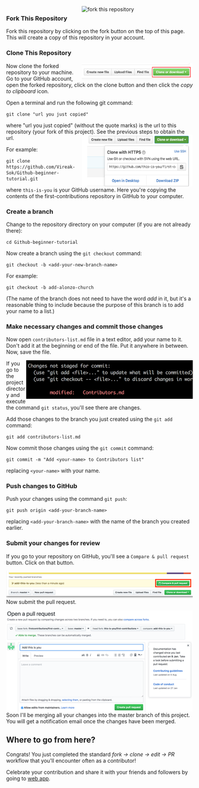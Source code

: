 <img align="right" width="300" src="https://github-images.s3.amazonaws.com/help/bootcamp/Bootcamp-Fork.png" alt="fork this repository" />

### Fork This Repository
Fork this repository by clicking on the fork button on the top of this page.
This will create a copy of this repository in your account.

### Clone This Repository

<img align="right" width="300" src="Assets/clone.png" alt="clone this repository" />

Now clone the forked repository to your machine. Go to your GitHub account, open the forked repository, click on the clone button and then click the *copy to clipboard* icon.

Open a terminal and run the following git command:

```
git clone "url you just copied"
```
where "url you just copied" (without the quote marks) is the url to this repository (your fork of this project). See the previous steps to obtain the url.
<img align="right" width="300" src="Assets/copy-to-clipboard.png" alt="copy URL to clipboard" />

For example:
```
git clone https://github.com/Vireak-Sok/Github-beginner-tutorial.git
```
where `this-is-you` is your GitHub username. Here you're copying the contents of the first-contributions repository in GitHub to your computer.

### Create a branch

Change to the repository directory on your computer (if you are not already there):

```
cd Github-beginner-tutorial
```
Now create a branch using the `git checkout` command:
```
git checkout -b <add-your-new-branch-name>
```

For example:
```
git checkout -b add-alonzo-church
```
(The name of the branch does not need to have the word *add* in it, but it's a reasonable thing to include because the purpose of this branch is to add your name to a list.)

### Make necessary changes and commit those changes

Now open `contributors-list.md` file in a text editor, add your name to it. Don't add it at the beginning or end of the file. Put it anywhere in between. Now, save the file.

<img align="right" width="450" src="Assets/git-status.png" alt="git status" />

If you go to the project directory and execute the command `git status`, you'll see there are changes.


Add those changes to the branch you just created using the `git add` command:

```
git add contributors-list.md
```

Now commit those changes using the `git commit` command:
```
git commit -m "Add <your-name> to Contributors list"
```
replacing `<your-name>` with your name.

### Push changes to GitHub

Push your changes using the command `git push`:
```
git push origin <add-your-branch-name>
```
replacing `<add-your-branch-name>` with the name of the branch you created earlier.

### Submit your changes for review

If you go to your repository on GitHub, you'll see a  `Compare & pull request` button. Click on that button.

<img style="float: right;" src="Assets/compare-and-pull.png" alt="create a pull request" />

Now submit the pull request.

<img style="float: right;" src="Assets/submit-pull-request.png" alt="submit pull request" />

Soon I'll be merging all your changes into the master branch of this project. You will get a notification email once the changes have been merged.

## Where to go from here?

Congrats!  You just completed the standard _fork -> clone -> edit -> PR_ workflow that you'll encounter often as a contributor!

Celebrate your contribution and share it with your friends and followers by going to [web app](https://firstcontributions.github.io/#social-share).
